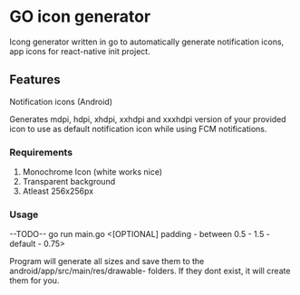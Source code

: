 # GO icon generator

Icong generator written in go to automatically generate notification icons, app icons for react-native init project.

## Features

Notification icons (Android)

Generates mdpi, hdpi, xhdpi, xxhdpi and xxxhdpi version of your provided icon to use as default notification icon while using FCM notifications.

### Requirements

1. Monochrome Icon (white works nice)
2. Transparent background
3. Atleast 256x256px

### Usage 

--TODO-- go run main.go <path-to-icon> <[OPTIONAL] padding - between 0.5 - 1.5 - default - 0.75>

Program will generate all sizes and save them to the android/app/src/main/res/drawable-<icon-density> folders. If they dont exist, it will create them for you.
